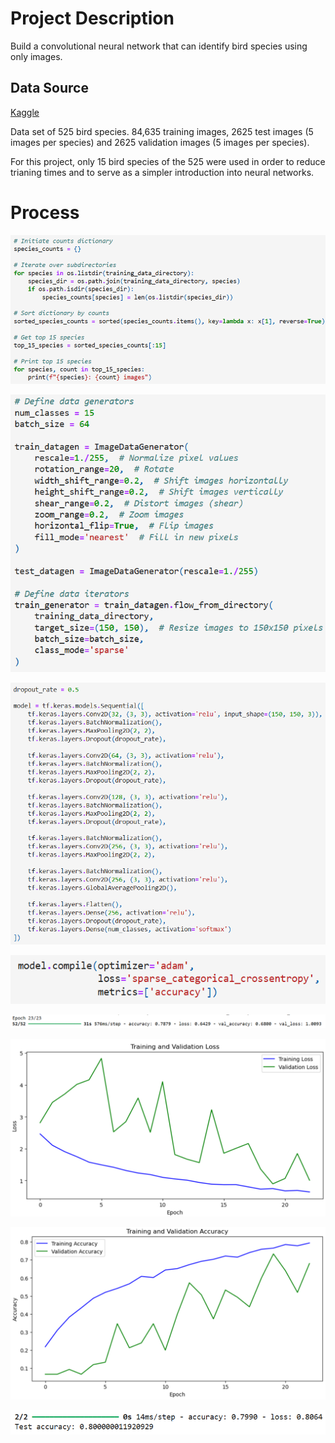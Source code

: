 # Project Description
Build a convolutional neural network that can identify bird species using only images.  

## Data Source
[Kaggle](https://www.kaggle.com/gpiosenka/100-bird-species)

Data set of 525 bird species. 84,635 training images, 2625 test images (5 images per species) and 2625 validation images (5 images per species).  

For this project, only 15 bird species of the 525 were used in order to reduce trianing times and to serve as a simpler introduction into neural networks.

# Process
![Isolate Species](https://github.com/NeilAucoin/Bird-Classification-Convolutional-Neural-Network/blob/main/Assets/isolate_15.PNG?raw=true)

![Shuffle, Randomize, Normalize](https://github.com/NeilAucoin/Bird-Classification-Convolutional-Neural-Network/blob/main/Assets/shuffle_randomize_normalize.PNG?raw=true)

![Final Model](https://github.com/NeilAucoin/Bird-Classification-Convolutional-Neural-Network/blob/main/Assets/final_model.PNG?raw=true)

![Compiler](https://github.com/NeilAucoin/Bird-Classification-Convolutional-Neural-Network/blob/main/Assets/compiler.PNG?raw=true)

![Training Result](https://github.com/NeilAucoin/Bird-Classification-Convolutional-Neural-Network/blob/main/Assets/training_result.PNG?raw=true)

![Training and Validation Loss](https://github.com/NeilAucoin/Bird-Classification-Convolutional-Neural-Network/blob/main/Assets/Training_and_Validation_Loss.PNG?raw=true)

![Training and Validation Accuracy](https://github.com/NeilAucoin/Bird-Classification-Convolutional-Neural-Network/blob/main/Assets/Training_and_Validation_Accuracy.PNG?raw=true)

![Final Results](https://github.com/NeilAucoin/Bird-Classification-Convolutional-Neural-Network/blob/main/Assets/final_results.PNG?raw=true)
